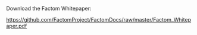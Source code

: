 Download the Factom Whitepaper: 

https://github.com/FactomProject/FactomDocs/raw/master/Factom_Whitepaper.pdf
